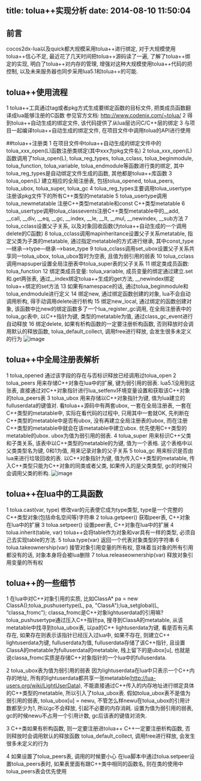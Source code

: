 title: tolua++实现分析
date: 2014-08-10 11:50:04
---
## 前言
cocos2dx-lua以及quick都大规模采用tolua++进行绑定,  对于大规模使用tolua++信心不足, 最近花了几天时间把tolua++源码读了一遍, 了解了tolua++绑定的实现, 明白了tolua++对内存的管理, 增强对这种大规模使用tolua++代码的把控制, 以及未来服务器也同步采用lua5.1和tolua++的可能.

## tolua++使用流程
1 tolua++工具通过tag或者pkg方式生成要绑定函数的目标文件, 把类成员函数翻译成lua能够注册的C函数
参见官方文档: http://www.codenix.com/~tolua/
2 得到tolua++自动生成的绑定文件, 该代码提供了从lua层访问C/C++层的绑定
3 与项目一起编译tolua++自动生成的绑定文件, 在项目文件中调用tolua的API进行使用

##tolua++注册类
1 在项目文件中tolua++自动生成的绑定文件中的tolua_xxx_open(L)函数注册类绑定(其中xxx为pkg文件名)
2 tolua_xxx_open(L)函数调用了tolua_open(L), tolua_reg_types, tolua_cclass, tolua_beginmodule, tolua_function, tolua_variable, tolua_endmodule等函数进行类的绑定, 其中tolua_reg_types是自动绑定文件生成的函数, 其他都是tolua++库函数
3 tolua_open(L) 建立相应的全局注册表, 包括tolua_opened, tolua_peers, tolua_ubox,    tolua_super, tolua_gc
4 tolua_reg_types主要调用tolua_usertype注册该pkg文件下的所有C++类型的metatable
5 tolua_usertype调用tolua_newmetatable 注册C++类型metatable和const C++类型metatable
6 tolua_usertype调用tolua_classevents注册C++类型metatable中的__add, __call, __div, __eq, __gc, __index, __le, __lt, __mul, __newindex, __sub方法
7 tolua_cclass设置父子关系, 以及对象回收函数(为tolua++自动生成的一个调用delete的C函数)
8  tolua_cclass调用mapinheritance设置父子关系metatable, 指定父类为子类的metatable, 通过指定metatable的方式进行继承, 其中const_type—继承—>type—继承—>base_type
9 tolua_cclass调用set_ubox设置父子关系共享同一tolua_ubox, tolua_ubox暂时为空表, 且值为弱引用的弱表
10 tolua_cclass调用mapsuper设置全局注册表中tolua_super表的父子关系
11 绑定类成员函数: tolua_function
12 绑定类成员变量: tolua_variable, 成员变量的绑定通过建立.set 和.get两张表, 通过__index绑定tolua++生成的get方法, __newindex绑定tolua++绑定的set方法
13 如果有namespace的话, 通过tolua_beginmodule和tolua_endmodule进行定义
14 绑定new, 通过绑定函数创建的对象, lua不会自动调用析构, 得手动调用delete进行析构
15 绑定new_local,  通过绑定的函数创建对象, 该函数中比new的绑定函数多了一个lua_register_gc调用,  在全局注册表中的tolua_gc表中, 以C++指针为键, 类型的metatable为值, 通过class_gc_event进行自动释放
16 绑定delete,  如果有析构函数的一定要注册析构函数,   否则释放时会调用默认的释放函数,  tolua_default_collect, 调用free进行释放, 会发生很多未定义的行为
![image](https://github.com/zfengzhen/Blog/blob/master/img/tolua_class_relation.png)

## tolua++中全局注册表解析
1 tolua_opened 通过该字段的存在与否标识释放已经调用过tolua_open
2 tolua_peers 用来存储C++对象在lua中的扩展, 键为弱引用的弱表. lua5.1没用到这张表, 直接通过对C++对象指针进行lua_setfenv环境变量设置和获取该C++对象的tolua_peers表
3 tolua_ubox  用来存储以C++对象指针为键, 值为lua建立的fulluserdata的键值对. 看tolua++源码中有两套ubox, 一套在全局注册表, 一套在C++类型的metatable中, 实际在看代码的过程中, 只用其中一套就OK, 先判断在C++类型的metatable中是否有ubox, 没有再建立全局注册表的ubox, 而在注册C++类型的metatable中就会在该metatable中建立ubox. 优先使用C++类型的metatable的ubox. ubox为值为弱引用的弱表.
4 tolua_super 用来标识C++父类和子类关系, 该表中以C++类型的metatable的为键, 值为一个表格. 这个表格中以父类类型名为键,  0和1为值, 用来记录对象的父子关系
5 tolua_gc 用来标识是否由lua来进行垃圾回收的表. 以C++对象指针为键, 值为传入C++类型的metatable, 传入C++类型只能为C++对象的同类或者父类, 如果传入的是父类类型, gc的时候只会调用父类的析构.
![image](https://github.com/zfengzhen/Blog/blob/master/img/tolua_register_table.png)

## tolua++在lua中的工具函数
1 tolua.cast(var, type)
修改var的元表使它成为type类型, type是一个完整的C++类型对象(包括命名空间等)字符串
2 tolua.getpeer()
获取peer表, C++对象在lua中的扩展
3 tolua.setpeer()
设置peer表, C++对象在lua中的扩展
4 tolua.inherit(table, var)
tolua++会将table作为对象和var具有一样的类型,  必须自己去实现table的方法.
5 tolua.type(var)
返回一个代表对象类型的字符串
6 tolua.takeownership(var)
接管对象引用变量的所有权, 意味着当对象的所有引用都没有的话, 对象本身将会被lua删除
7 tolua.releaseownership(var)
释放对象引用变量的所有权

## tolua++的一些细节
1 在lua中对C++对象引用的实质, 比如ClassA* pa = new ClassA();tolua_pushusertype(L, pa, "ClassA");lua_setglobal(L, “classa_fromc”); classa_fromc是C++对象lightuserdata的引用嘛?
tolua_pushusertype通过压入C++指针pa, 搜寻到ClassA的metatable, 从该metatable中找寻到tolua_ubox表, 以pa的C++ lightuserdata为键, 看是否有元素存在, 如果存在则表示该指针已经压入过lua中, 如果不存在, 则建立C++ lightuserdata为键, fulluserdata为值, fulluserdata存储了该C++指针, 且设置ClassA的metatable为fulluserdata的metatable, 栈上留下的是ubox[u], 也就是说classa_fromc实质是存储C++对象指针的一个lua中的fulluserdata.

2 tolua_ubox表为值为弱引用的弱表
因为lightuserdata在lua中只表示一个C++内存的地址, 所有的lightuserdata都共享一张metatable(http://lua-users.org/wiki/LightUserData), 不能直接通过C++传入的内存地址进行绑定具体的C++类型的metatable, 所以引入了tolua_ubox表. 假如tolua_ubox表不是值为弱引用的弱表, tolua_ubox[u] = newu, 不管怎么样newu在tolua_ubox的引用计数都至少为1, 所以gc不会释放, 引起不必要的内存消耗. 设置为值为弱引用的弱表, gc的时候newu不占用一个引用计数, gc后该表的键值对消失.

3 C++类如果有析构函数, 则一定要注册进tolua++
C++一定要注册析构函数, 否则释放时会调用默认的释放函数 tolua_default_collect, 调用free进行释放, 会发生很多未定义的行为

4 如果设置了tolua_peers表, 调用的时候要小心
在lua脚本中通过tolua.setpeer设置tolua_peers表时, 如果表里面有跟C++类中相同的函数名, 则在类的使用中tolua_peers表会优先使用

